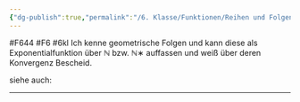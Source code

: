 ```yaml
---
{"dg-publish":true,"permalink":"/6. Klasse/Funktionen/Reihen und Folgen/geometrische Folge als Exponentialfunktion, Konvergenz/"}
---
```


#F644 #F6 #6kl
Ich kenne geometrische Folgen und kann diese als Exponentialfunktion über ℕ bzw. ℕ∗ auffassen und weiß über deren Konvergenz Bescheid.

siehe auch:
___

